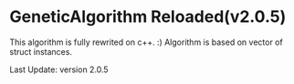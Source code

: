 
# GeneticAlgorithm Reloaded(v2.0.5)
This algorithm is fully rewrited on c++. :)
Algorithm is based on vector of struct instances.

Last Update:
version 2.0.5
